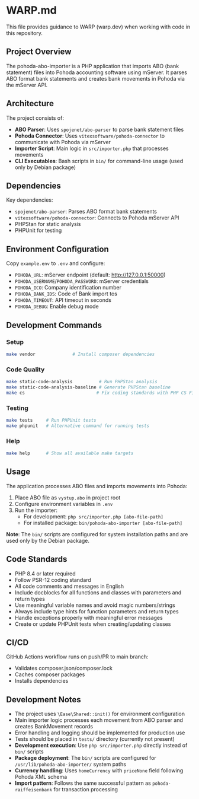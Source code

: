 # WARP.md

This file provides guidance to WARP (warp.dev) when working with code in this repository.

## Project Overview

The pohoda-abo-importer is a PHP application that imports ABO (bank statement) files into Pohoda accounting software using mServer. It parses ABO format bank statements and creates bank movements in Pohoda via the mServer API.

## Architecture

The project consists of:
- **ABO Parser**: Uses `spojenet/abo-parser` to parse bank statement files
- **Pohoda Connector**: Uses `vitexsoftware/pohoda-connector` to communicate with Pohoda via mServer
- **Importer Script**: Main logic in `src/importer.php` that processes movements
- **CLI Executables**: Bash scripts in `bin/` for command-line usage (used only by Debian package)

## Dependencies

Key dependencies:
- `spojenet/abo-parser`: Parses ABO format bank statements
- `vitexsoftware/pohoda-connector`: Connects to Pohoda mServer API
- PHPStan for static analysis
- PHPUnit for testing

## Environment Configuration

Copy `example.env` to `.env` and configure:
- `POHODA_URL`: mServer endpoint (default: http://127.0.0.1:50000)
- `POHODA_USERNAME`/`POHODA_PASSWORD`: mServer credentials
- `POHODA_ICO`: Company identification number
- `POHODA_BANK_IDS`: Code of Bank import tos
- `POHODA_TIMEOUT`: API timeout in seconds
- `POHODA_DEBUG`: Enable debug mode

## Development Commands

### Setup
```bash
make vendor              # Install composer dependencies
```

### Code Quality
```bash
make static-code-analysis          # Run PHPStan analysis
make static-code-analysis-baseline # Generate PHPStan baseline
make cs                           # Fix coding standards with PHP CS Fixer
```

### Testing
```bash
make tests     # Run PHPUnit tests
make phpunit   # Alternative command for running tests
```

### Help
```bash
make help      # Show all available make targets
```

## Usage

The application processes ABO files and imports movements into Pohoda:

1. Place ABO file as `vystup.abo` in project root
2. Configure environment variables in `.env`
3. Run the importer:
   - For development: `php src/importer.php [abo-file-path]`
   - For installed package: `bin/pohoda-abo-importer [abo-file-path]`

**Note**: The `bin/` scripts are configured for system installation paths and are used only by the Debian package.

## Code Standards

- PHP 8.4 or later required
- Follow PSR-12 coding standard
- All code comments and messages in English
- Include docblocks for all functions and classes with parameters and return types
- Use meaningful variable names and avoid magic numbers/strings
- Always include type hints for function parameters and return types
- Handle exceptions properly with meaningful error messages
- Create or update PHPUnit tests when creating/updating classes

## CI/CD

GitHub Actions workflow runs on push/PR to main branch:
- Validates composer.json/composer.lock
- Caches composer packages
- Installs dependencies

## Development Notes

- The project uses `\Ease\Shared::init()` for environment configuration
- Main importer logic processes each movement from ABO parser and creates BankMovement records
- Error handling and logging should be implemented for production use
- Tests should be placed in `tests/` directory (currently not present)
- **Development execution**: Use `php src/importer.php` directly instead of `bin/` scripts
- **Package deployment**: The `bin/` scripts are configured for `/usr/lib/pohoda-abo-importer/` system paths
- **Currency handling**: Uses `homeCurrency` with `priceNone` field following Pohoda XML schema
- **Import pattern**: Follows the same successful pattern as `pohoda-raiffeisenbank` for transaction processing
